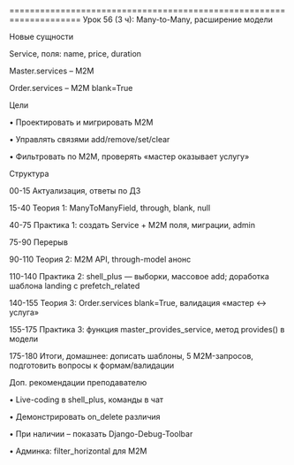 ====================================================================
Урок 56 (3 ч): Many-to-Many, расширение модели

Новые сущности

Service, поля: name, price, duration

Master.services  – M2M

Order.services   – M2M blank=True

Цели

• Проектировать и мигрировать M2M

• Управлять связями add/remove/set/clear

• Фильтровать по M2M, проверять «мастер оказывает услугу»

Структура

00-15  Актуализация, ответы по ДЗ

15-40  Теория 1: ManyToManyField, through, blank, null

40-75  Практика 1: создать Service + M2M поля, миграции, admin

75-90  Перерыв

90-110 Теория 2: M2M API, through-model анонс

110-140 Практика 2: shell_plus — выборки, массовое add; доработка шаблона landing с prefetch_related

140-155 Теория 3: Order.services blank=True, валидация «мастер ↔ услуга»

155-175 Практика 3: функция master_provides_service, метод provides() в модели

175-180 Итоги, домашнее: дописать шаблоны, 5 M2M-запросов, подготовить вопросы к формам/валидации

Доп. рекомендации преподавателю

• Live-coding в shell_plus, команды в чат

• Демонстрировать on_delete различия

• При наличии – показать Django-Debug-Toolbar

• Админка: filter_horizontal для M2M


